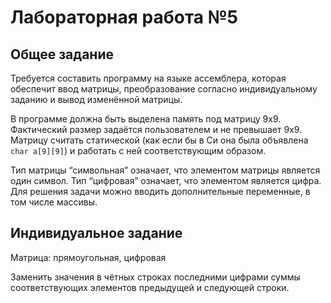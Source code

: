 # Лабораторная работа №5

## Общее задание

Требуется составить программу на языке ассемблера, которая обеспечит ввод
матрицы, преобразование согласно индивидуальному заданию и вывод изменённой
матрицы.

В программе должна быть выделена память под матрицу 9х9. Фактический размер
задаётся пользователем и не превышает 9х9. Матрицу считать статической
(как если бы в Си она была объявлена `char a[9][9]`) и работать с ней
соответствующим образом.

Тип матрицы “символьная” означает, что элементом матрицы является один символ.
Тип “цифровая” означает, что элементом является цифра.
Для решения задачи можно вводить дополнительные переменные, в том числе
массивы.

## Индивидуальное задание

Матрица: прямоугольная, цифровая

Заменить значения в чётных строках последними цифрами суммы соответствующих
элементов предыдущей и следующей строки.
